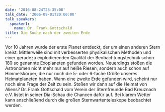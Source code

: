 ```yaml
---
date: '2016-08-24T23:35:00'
talk_date: '2006-09-01T20:00:00'
talk_speakers:
  speaker1:
    name: Dr. Frank Gottschald
title: Die Suche nach der zweiten Erde
---
```

Vor 10 Jahren wurde der erste Planet entdeckt, der um einen anderen Stern kreist.
Mittlerweile sind mit verbesserten physikalischen Methoden und einer geradezu explodierenden Qualität der Beobachtungstechnik schon 180 so genannte Exoplaneten
gefunden worden. Neuerdings stoßen die Astronomen nicht mehr nur auf heiße Riesen, sondern auch schon auf Himmelskörper, die nur noch die 5- oder 6-fache Größe unseres Heimatplaneten haben. Wann eine zweite Erde gefunden wird, scheint nur noch eine Frage der Zeit zu sein. Stoßen wir dann auf die Heimat von Aliens? 
Dr. Frank Gottschald vom Verein der Sternfreunde Bad Kreuznach e.V. listet in seiner Dia-Schau die Chancen dafür auf.
Bei klarem Wetter kann anschließend durch die großen Sternwartenteleskope beobachtet werden.